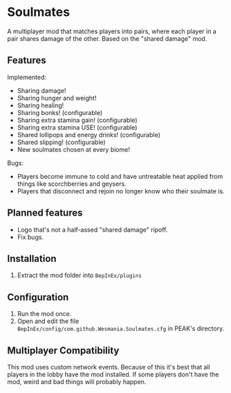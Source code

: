 # Soulmates

A multiplayer mod that matches players into pairs, where each player in a pair shares damage of the other. Based on the "shared damage" mod.

## Features

Implemented:

* Sharing damage!
* Sharing hunger and weight!
* Sharing healing!
* Sharing bonks! (configurable)
* Sharing extra stamina gain! (configurable)
* Sharing extra stamina USE! (configurable)
* Shared lollipops and energy drinks! (configurable)
* Shared slipping! (configurable)
* New soulmates chosen at every biome!

Bugs:

* Players become immune to cold and have untreatable heat applied from things like scorchberries and geysers.
* Players that disconnect and rejoin no longer know who their soulmate is.

## Planned features

* Logo that's not a half-assed "shared damage" ripoff.
* Fix bugs.

## Installation

1. Extract the mod folder into `BepInEx/plugins`

## Configuration

1. Run the mod once.
2. Open and edit the file `BepInEx/config/com.github.Wesmania.Soulmates.cfg` in PEAK's directory.

## Multiplayer Compatibility

This mod uses custom network events. Because of this it's best that all players in the lobby have the mod installed. If some players don't have the mod, weird and bad things will probably happen.
